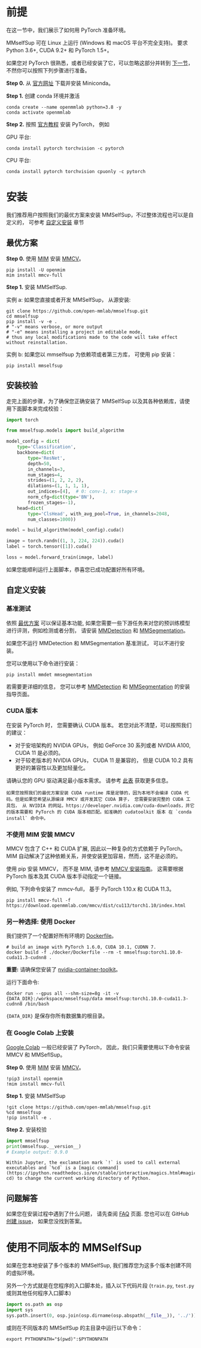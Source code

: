 # 前提

在这一节中，我们展示了如何用 PyTorch 准备环境。

MMselfSup 可在 Linux 上运行 (Windows 和 macOS 平台不完全支持)。 要求 Python 3.6+, CUDA 9.2+ 和 PyTorch 1.5+。

如果您对 PyTorch 很熟悉，或者已经安装了它，可以忽略这部分并转到 [下一节](#%E5%AE%89%E8%A3%85)， 不然你可以按照下列步骤进行准备。

**Step 0.** 从 [官方网址](https://docs.conda.io/en/latest/miniconda.html) 下载并安装 Miniconda。

**Step 1.** 创建 conda 环境并激活

```shell
conda create --name openmmlab python=3.8 -y
conda activate openmmlab
```

**Step 2.** 按照 [官方教程](https://pytorch.org/get-started/locally/) 安装 PyTorch， 例如

GPU 平台:

```shell
conda install pytorch torchvision -c pytorch
```

CPU 平台:

```shell
conda install pytorch torchvision cpuonly -c pytorch
```

# 安装

我们推荐用户按照我们的最优方案来安装 MMSelfSup，不过整体流程也可以是自定义的， 可参考 [自定义安装](#%E8%87%AA%E5%AE%9A%E4%B9%89%E5%AE%89%E8%A3%85) 章节

## 最优方案

**Step 0.** 使用 [MIM](https://github.com/open-mmlab/mim) 安装 [MMCV](https://github.com/open-mmlab/mmcv)。

```shell
pip install -U openmim
mim install mmcv-full
```

**Step 1.** 安装 MMSelfSup.

实例 a: 如果您直接或者开发 MMSelfSup， 从源安装:

```shell
git clone https://github.com/open-mmlab/mmselfsup.git
cd mmselfsup
pip install -v -e .
# "-v" means verbose, or more output
# "-e" means installing a project in editable mode,
# thus any local modifications made to the code will take effect without reinstallation.
```

实例 b: 如果您以 mmselfsup 为依赖项或者第三方库， 可使用 pip 安装：

```shell
pip install mmselfsup
```

## 安装校验

走完上面的步骤，为了确保您正确安装了 MMSelfSup 以及其各种依赖库，请使用下面脚本来完成校验：

```python
import torch

from mmselfsup.models import build_algorithm

model_config = dict(
    type='Classification',
    backbone=dict(
        type='ResNet',
        depth=50,
        in_channels=3,
        num_stages=4,
        strides=(1, 2, 2, 2),
        dilations=(1, 1, 1, 1),
        out_indices=[4],  # 0: conv-1, x: stage-x
        norm_cfg=dict(type='BN'),
        frozen_stages=-1),
    head=dict(
        type='ClsHead', with_avg_pool=True, in_channels=2048,
        num_classes=1000))

model = build_algorithm(model_config).cuda()

image = torch.randn((1, 3, 224, 224)).cuda()
label = torch.tensor([1]).cuda()

loss = model.forward_train(image, label)
```

如果您能顺利运行上面脚本，恭喜您已成功配置好所有环境。

## 自定义安装

### 基准测试

依照 [最优方案](#%E6%9C%80%E4%BC%98%E6%96%B9%E6%A1%88) 可以保证基本功能, 如果您需要一些下游任务来对您的预训练模型进行评测，例如检测或者分割， 请安装 [MMDetection](https://github.com/open-mmlab/mmdetection) 和 [MMSegmentation](https://github.com/open-mmlab/mmsegmentation)。

如果您不运行 MMDetection 和 MMSegmentation 基准测试， 可以不进行安装。

您可以使用以下命令进行安装：

```shell
pip install mmdet mmsegmentation
```

若需要更详细的信息， 您可以参考 [MMDetection](https://github.com/open-mmlab/mmdetection/blob/master/docs/zh_cn/get_started.md) 和 [MMSegmentation](https://github.com/open-mmlab/mmsegmentation/blob/master/docs/zh_cn/get_started.md) 的安装指导页面。

### CUDA 版本

在安装 PyTorch 时， 您需要确认 CUDA 版本。 若您对此不清楚，可以按照我们的建议：

- 对于安培架构的 NVIDIA GPUs， 例如 GeForce 30 系列或者 NVIDIA A100, CUDA 11 是必须的。
- 对于较老版本的 NVIDIA GPUs， CUDA 11 是兼容的， 但是 CUDA 10.2 具有更好的兼容性以及更加轻量化。

请确认您的 GPU 驱动满足最小版本需求。 请参考 [此表](https://docs.nvidia.com/cuda/cuda-toolkit-release-notes/index.html#cuda-major-component-versions__table-cuda-toolkit-driver-versions) 获取更多信息。

```{note}
如果您按照我们的最优方案安装 CUDA runtime 库是足够的，因为本地不会编译 CUDA 代码。但是如果您希望从源编译 MMCV 或开发其它 CUDA 算子， 您需要安装完整的 CUDA 工具包， 从 NVIDIA 的网站，https://developer.nvidia.com/cuda-downloads，并它的版本需要和 PyTorch 的 CUDA 版本相匹配。如准确的 cudatoolkit 版本 在 `conda install` 命令中。
```

### 不使用 MIM 安装 MMCV

MMCV 包含了 C++ 和 CUDA 扩展, 因此以一种复杂的方式依赖于 PyTorch。 MIM 自动解决了这种依赖关系，并使安装更加容易，然而，这不是必须的。

使用 pip 安装 MMCV， 而不是 MIM, 请参考 [MMCV 安装指南](https://mmcv.readthedocs.io/en/latest/get_started/installation.html)。 这需要根据 PyTorch 版本及其 CUDA 版本手动指定一个链接。

例如, 下列命令安装了 mmcv-full， 基于 PyTorch 1.10.x 和 CUDA 11.3。

```shell
pip install mmcv-full -f https://download.openmmlab.com/mmcv/dist/cu113/torch1.10/index.html
```

### 另一种选择: 使用 Docker

我们提供了一个配置好所有环境的 [Dockerfile](/docker/Dockerfile)。

```shell
# build an image with PyTorch 1.6.0, CUDA 10.1, CUDNN 7.
docker build -f ./docker/Dockerfile --rm -t mmselfsup:torch1.10.0-cuda11.3-cudnn8 .
```

**重要:** 请确保您安装了 [nvidia-container-toolkit](https://docs.nvidia.com/datacenter/cloud-native/container-toolkit/install-guide.html#docker)。

运行下面命令:

```shell
docker run --gpus all --shm-size=8g -it -v {DATA_DIR}:/workspace/mmselfsup/data mmselfsup:torch1.10.0-cuda11.3-cudnn8 /bin/bash
```

`{DATA_DIR}` 是保存你所有数据集的根目录。

### 在 Google Colab 上安装

[Google Colab](https://research.google.com/) 一般已经安装了 PyTorch， 因此，我们只需要使用以下命令安装 MMCV 和 MMSeflSup。

**Step 0.** 使用 [MIM](https://github.com/open-mmlab/mim) 安装 [MMCV](https://github.com/open-mmlab/mmcv)。

```shell
!pip3 install openmim
!mim install mmcv-full
```

**Step 1.** 安装 MMSelfSup

```shell
!git clone https://github.com/open-mmlab/mmselfsup.git
%cd mmselfsup
!pip install -e .
```

**Step 2.** 安装校验

```python
import mmselfsup
print(mmselfsup.__version__)
# Example output: 0.9.0
```

```{note}
Within Jupyter, the exclamation mark `!` is used to call external executables and `%cd` is a [magic command](https://ipython.readthedocs.io/en/stable/interactive/magics.html#magic-cd) to change the current working directory of Python.
```

## 问题解答

如果您在安装过程中遇到了什么问题， 请先查阅 [FAQ](faq.md) 页面.
您也可以在 GitHub [创建 issue](https://github.com/open-mmlab/mmselfsup/issues/new/choose)， 如果您没找到答案。

# 使用不同版本的 MMSelfSup

如果在您本地安装了多个版本的 MMSelfSup, 我们推荐您为这多个版本创建不同的虚拟环境。

另外一个方式就是在您程序的入口脚本处，插入以下代码片段 (`train.py`, `test.py` 或则其他任何程序入口脚本)

```python
import os.path as osp
import sys
sys.path.insert(0, osp.join(osp.dirname(osp.abspath(__file__)), '../'))
```

或则在不同版本的 MMSelfSup 的主目录中运行以下命令：

```shell
export PYTHONPATH="$(pwd)":$PYTHONPATH
```

